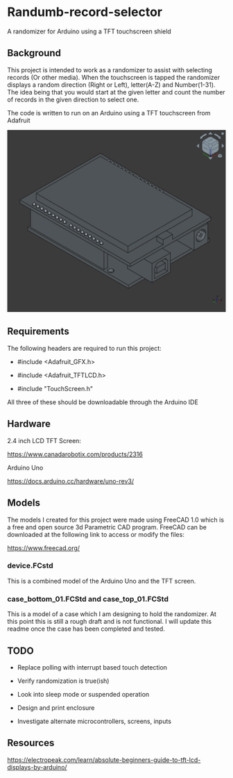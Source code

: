 # Randumb-record-selector
A randomizer for Arduino using a TFT touchscreen shield

## Background
This project is intended to work as a randomizer to assist with selecting records (Or other media). When the touchscreen is tapped the randomizer displays a random direction (Right or Left), letter(A-Z) and Number(1-31). The idea being that you would start at the given letter and count the number of records in the given direction to select one.

The code is written to run on an Arduino using a TFT touchscreen from Adafruit

![image](model_tl.PNG)

## Requirements

The following headers are required to run this project:

  - #include \<Adafruit_GFX.h\>

  - #include \<Adafruit_TFTLCD.h\>
  
  - #include "TouchScreen.h"

All three of these should be downloadable through the Arduino IDE

## Hardware

2.4 inch LCD TFT Screen:

https://www.canadarobotix.com/products/2316

Arduino Uno

https://docs.arduino.cc/hardware/uno-rev3/


## Models

The models I created for this project were made using FreeCAD 1.0 which is a free and open source 3d Parametric CAD program. FreeCAD can be downloaded at the following link to access or modify the files:

https://www.freecad.org/

### device.FCstd

This is a combined model of the Arduino Uno and the TFT screen.

### case_bottom_01.FCStd and case_top_01.FCStd

This is a model of a case which I am designing to hold the randomizer. At this point this is still a rough draft and is not functional. I will update this readme once the case has been completed and tested.

## TODO

  - Replace polling with interrupt based touch detection
  - Verify randomization is true(ish)
  - Look into sleep mode or suspended operation

  - Design and print enclosure
  - Investigate alternate microcontrollers, screens, inputs

## Resources

https://electropeak.com/learn/absolute-beginners-guide-to-tft-lcd-displays-by-arduino/

